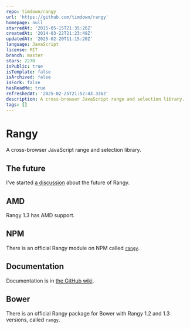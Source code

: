 ```yaml
---
repo: timdown/rangy
url: 'https://github.com/timdown/rangy'
homepage: null
starredAt: '2015-05-15T21:35:26Z'
createdAt: '2014-03-22T21:23:49Z'
updatedAt: '2025-02-20T11:15:20Z'
language: JavaScript
license: MIT
branch: master
stars: 2270
isPublic: true
isTemplate: false
isArchived: false
isFork: false
hasReadMe: true
refreshedAt: '2025-02-25T21:52:43.336Z'
description: A cross-browser JavaScript range and selection library.
tags: []
---
```


Rangy
=====

A cross-browser JavaScript range and selection library.

## The future

I've started [a discussion](https://github.com/timdown/rangy/discussions/487) about the future of Rangy.

## AMD

Rangy 1.3 has AMD support.

## NPM

There is an official Rangy module on NPM called [`rangy`](https://www.npmjs.org/package/rangy).

## Documentation

Documentation is in [the GitHub wiki](https://github.com/timdown/rangy/wiki). 

## Bower

There is an official Rangy package for Bower with Rangy 1.2 and 1.3 versions, called `rangy`.

